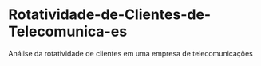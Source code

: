 # Rotatividade-de-Clientes-de-Telecomunica-es
Análise da rotatividade de clientes em uma empresa de telecomunicações
